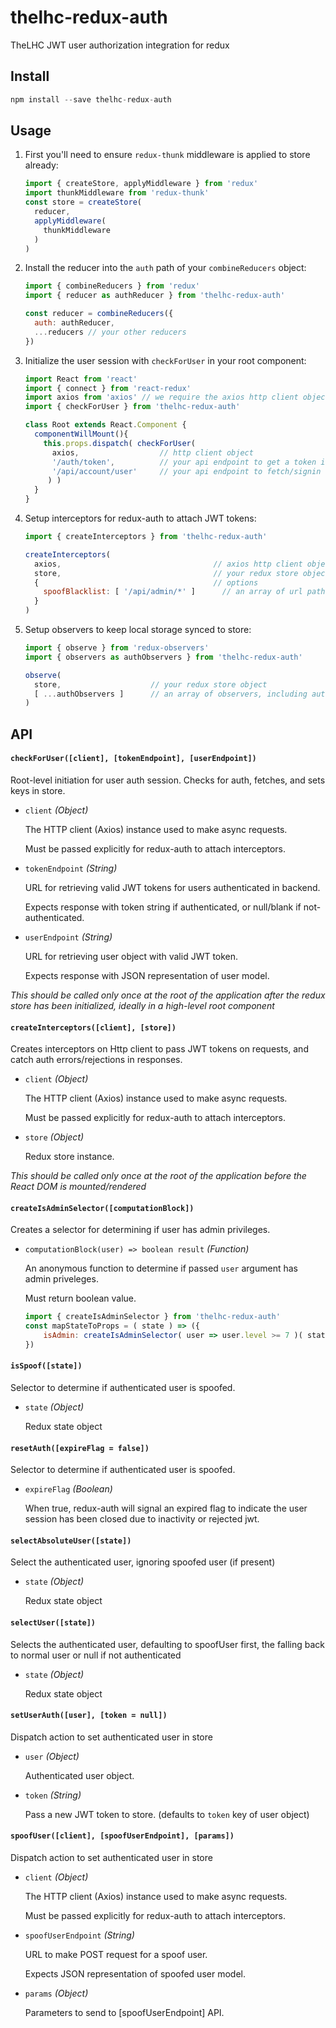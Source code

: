 # thelhc-redux-auth
TheLHC JWT user authorization integration for redux

## Install

```js
npm install --save thelhc-redux-auth
```

## Usage

1. First you'll need to ensure `redux-thunk` middleware is applied to store already:

    ```js
    import { createStore, applyMiddleware } from 'redux'
    import thunkMiddleware from 'redux-thunk'
    const store = createStore(
      reducer,
      applyMiddleware(
        thunkMiddleware
      )
    )
    ```
    
2. Install the reducer into the `auth` path of your `combineReducers` object:

    ```js
    import { combineReducers } from 'redux'
    import { reducer as authReducer } from 'thelhc-redux-auth'
    
    const reducer = combineReducers({
      auth: authReducer,
      ...reducers // your other reducers
    })
    ```
    
3. Initialize the user session with `checkForUser` in your root component:

    ```js
    import React from 'react'
    import { connect } from 'react-redux'
    import axios from 'axios' // we require the axios http client object we want to attach interceptors on
    import { checkForUser } from 'thelhc-redux-auth'
    
    class Root extends React.Component {
      componentWillMount(){
        this.props.dispatch( checkForUser( 
          axios,                  // http client object
          '/auth/token',          // your api endpoint to get a token if user session open in backend
          '/api/account/user'     // your api endpoint to fetch/signin user with jwt token
         ) )
      }
    }
    ```
    
4. Setup interceptors for redux-auth to attach JWT tokens:

    ```js
    import { createInterceptors } from 'thelhc-redux-auth'
    
    createInterceptors( 
      axios,                                  // axios http client object
      store,                                  // your redux store object 
      {                                       // options 
        spoofBlacklist: [ '/api/admin/*' ]      // an array of url path expressions to block from user spoofing
      }
    )
    ```
4. Setup observers to keep local storage synced to store:

    ```js
    import { observe } from 'redux-observers'
    import { observers as authObservers } from 'thelhc-redux-auth'
    
    observe( 
      store,                    // your redux store object 
      [ ...authObservers ]      // an array of observers, including auth observers
    )
    ```
    
## API


#### `checkForUser([client], [tokenEndpoint], [userEndpoint])`

Root-level initiation for user auth session.  Checks for auth, fetches, and sets keys in store.

  - `client` *(Object)*

    The HTTP client (Axios) instance used to make async requests.

    Must be passed explicitly for redux-auth to attach interceptors.

  - `tokenEndpoint` *(String)*

    URL for retrieving valid JWT tokens for users authenticated in backend.  
    
    Expects response with token string if authenticated, or null/blank if not-authenticated.

  - `userEndpoint` *(String)*

    URL for retrieving user object with valid JWT token.  
    
    Expects response with JSON representation of user model.

_This should be called only once at the root of the application after the redux store has been initialized, ideally in a high-level root component_

#### `createInterceptors([client], [store])`

Creates interceptors on Http client to pass JWT tokens on requests, and catch auth errors/rejections in responses.

  - `client` *(Object)*

    The HTTP client (Axios) instance used to make async requests.

    Must be passed explicitly for redux-auth to attach interceptors.

  - `store` *(Object)*

    Redux store instance.

_This should be called only once at the root of the application before the React DOM is mounted/rendered_

#### `createIsAdminSelector([computationBlock])`

Creates a selector for determining if user has admin privileges.

  - `computationBlock(user) => boolean result` *(Function)*

    An anonymous function to determine if passed `user` argument has admin priveleges.

    Must return boolean value.

    ```js
    import { createIsAdminSelector } from 'thelhc-redux-auth'
    const mapStateToProps = ( state ) => ({
        isAdmin: createIsAdminSelector( user => user.level >= 7 )( state )
    })
    ```

#### `isSpoof([state])`

Selector to determine if authenticated user is spoofed.

  - `state` *(Object)*

    Redux state object

#### `resetAuth([expireFlag = false])`

Selector to determine if authenticated user is spoofed.

  - `expireFlag` *(Boolean)*

    When true, redux-auth will signal an expired flag to indicate the user session has been closed due to inactivity or rejected jwt.
    
#### `selectAbsoluteUser([state])`

Select the authenticated user, ignoring spoofed user (if present)

  - `state` *(Object)*

    Redux state object

#### `selectUser([state])`

Selects the authenticated user, defaulting to spoofUser first, the falling back to normal user or null if not authenticated

  - `state` *(Object)*

    Redux state object

#### `setUserAuth([user], [token = null])`

Dispatch action to set authenticated user in store

  - `user` *(Object)*

    Authenticated user object.
    
  - `token` *(String)*

    Pass a new JWT token to store.  (defaults to `token` key of user object)
    
#### `spoofUser([client], [spoofUserEndpoint], [params])`

Dispatch action to set authenticated user in store

  - `client` *(Object)*

    The HTTP client (Axios) instance used to make async requests.

    Must be passed explicitly for redux-auth to attach interceptors.

  - `spoofUserEndpoint` *(String)*

    URL to make POST request for a spoof user.  
    
    Expects JSON representation of spoofed user model.

  - `params` *(Object)*

    Parameters to send to [spoofUserEndpoint] API.  
